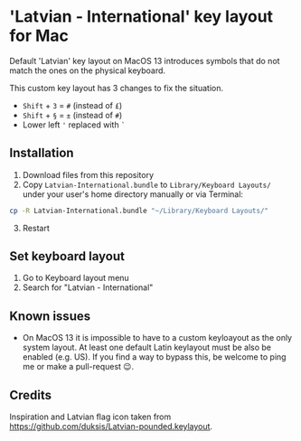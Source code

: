 # 'Latvian - International' key layout for Mac

Default 'Latvian' key layout on MacOS 13
introduces symbols that do not match the ones on the physical keyboard.

This custom key layout has 3 changes to fix the situation.

- <code>Shift</code> + <code>3</code> = <code>#</code> (instead of <code>£</code>)
- <code>Shift</code> + <code>§</code> = <code>±</code> (instead of <code>#</code>)
- Lower left <code>'</code> replaced with <code>`</code>

## Installation

1. Download files from this repository
2. Copy `Latvian-International.bundle` to `Library/Keyboard Layouts/`
under your user's home directory manually or via Terminal:

```zsh
cp -R Latvian-International.bundle "~/Library/Keyboard Layouts/"
```

3. Restart

## Set keyboard layout

1. Go to Keyboard layout menu
2. Search for "Latvian - International"

## Known issues

- On MacOS 13 it is impossible to have to a custom keyloayout as the only
  system layout.
  At least one default Latin keylayout must be also be enabled (e.g. US).
  If you find a way to bypass this, be welcome to ping me
  or make a pull-request 😉.

## Credits

Inspiration and Latvian flag icon taken from <https://github.com/duksis/Latvian-pounded.keylayout>.
